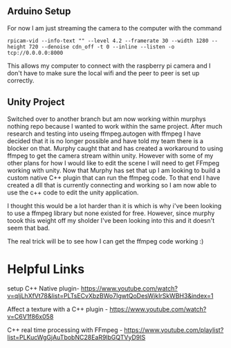 ## Arduino Setup
For now I am just streaming the camera to the computer with the command
~~~
rpicam-vid --info-text "" --level 4.2 --framerate 30 --width 1280 --height 720 --denoise cdn_off -t 0 --inline --listen -o tcp://0.0.0.0:8000
~~~

This allows my computer to connect with the raspberry pi camera and I don't have to make sure the local wifi and the peer to peer is set up correctly.

## Unity Project
Switched over to another branch but am now working within murphys nothing repo because I wanted to work within the same project. After much research and testing into useing ffmpeg.autogen with ffmpeg I have decided that it is no longer possible and have told my team there is a blocker on that. Murphy caught that and has created a workaround to using ffmpeg to get the camera stream within unity. However with some of my other plans for how I would like to edit the scene I will need to get FFmpeg working with unity. Now that Murphy has set that up I am looking to build a custom native C++ plugin that can run the ffmpeg code. To that end I have created a dll that is currently connecting and working so I am now able to use the c++ code to edit the unity application. 

I thought this would be a lot harder than it is which is why i've been looking to use a ffmpeg library but none existed for free. However, since murphy toook this weight off my sholder I've been looking into this and it doesn't seem that bad.

The real trick will be to see how I can get the ffmpeg code working :)

# Helpful Links
setup C++ Native plugin- https://www.youtube.com/watch?v=qljLhXfVt78&list=PLTsECvXbzBWo7IgwtQoDesWjkIrSkWBH3&index=1

Affect a texture with a C++ plugin - https://www.youtube.com/watch?v=C6V1f86x058

C++ real time processing with FFmpeg - https://www.youtube.com/playlist?list=PLKucWgGjAuTbobNC28EaR9lbGQTVyD9IS

